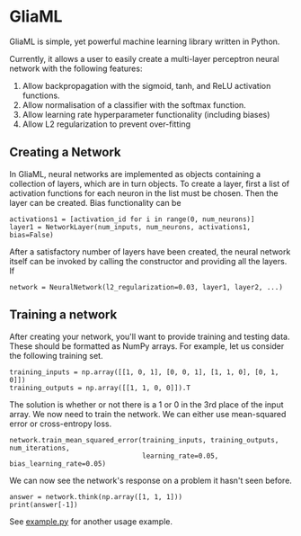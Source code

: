 # GliaML

GliaML is simple, yet powerful machine learning library written in Python.

Currently, it allows a user to easily create a multi-layer perceptron neural network with
the following features:

1. Allow backpropagation with the sigmoid, tanh, and ReLU activation functions.
2. Allow normalisation of a classifier with the softmax function.
3. Allow learning rate hyperparameter functionality (including biases)
4. Allow L2 regularization to prevent over-fitting

## Creating a Network

In GliaML, neural networks are implemented as objects containing a collection of layers,
which are in turn objects. To create a layer, first a list of activation functions for 
each neuron in the list must be chosen. Then the layer can be created. Bias functionality
can be 

    activations1 = [activation_id for i in range(0, num_neurons)]
    layer1 = NetworkLayer(num_inputs, num_neurons, activations1, bias=False)

After a satisfactory number of layers have been created, the neural network itself can be 
invoked by calling the constructor and providing all the layers. If 

    network = NeuralNetwork(l2_regularization=0.03, layer1, layer2, ...) 
    
## Training a network

After creating your network, you'll want to provide training and testing data. These should
be formatted as NumPy arrays. For example, let us consider the following training set.

    training_inputs = np.array([[1, 0, 1], [0, 0, 1], [1, 1, 0], [0, 1, 0]])
    training_outputs = np.array([[1, 1, 0, 0]]).T
    
The solution is whether or not there is a 1 or 0 in the 3rd place of the input array. We now
need to train the network. We can either use mean-squared error or cross-entropy loss.

    network.train_mean_squared_error(training_inputs, training_outputs, num_iterations, 
                                     learning_rate=0.05, bias_learning_rate=0.05)
    
We can now see the network's response on a problem it hasn't seen before.

    answer = network.think(np.array([1, 1, 1]))
    print(answer[-1])

See [example.py](https://github.com/Archiecool4/GliaML/blob/master/example.py) for another
usage example.